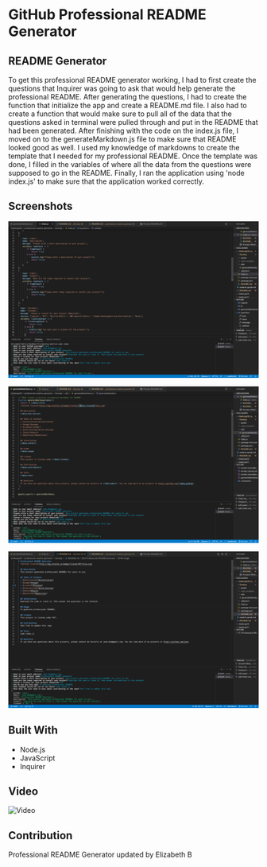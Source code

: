 # GitHub Professional README Generator

## README Generator
To get this professional README generator working, I had to first create the questions that Inquirer was going to ask that would help generate the professional README. After generating the questions, I had to create the function that initialize the app and create a README.md file. I also had to create a function that would make sure to pull all of the data that the questions asked in terminal were pulled through and put in the README that had been generated. After finishing with the code on the index.js file, I moved on to the generateMarkdown.js file to make sure that README looked good as well. I used my knowledge of markdowns to create the template that I needed for my professional README. Once the template was done, I filled in the variables of where all the data from the questions were supposed to go in the README. Finally, I ran the application using 'node index.js' to make sure that the application worked correctly.

## Screenshots
![Screenshot #1](https://github.com/ebeltz/github-professional-readme-generator/blob/main/Develop/assets/screenshot1.png)

![Screenshot #2](https://github.com/ebeltz/github-professional-readme-generator/blob/main/Develop/assets/screenshot2.png)

![Screenshot #3](https://github.com/ebeltz/github-professional-readme-generator/blob/main/Develop/assets/screenshot3.png)

## Built With
* Node.js
* JavaScript
* Inquirer

## Video
![Video](https://github.com/ebeltz/github-professional-readme-generator/blob/main/Develop/assets/Professional%20README%20Demo.gif)

## Contribution
Professional README Generator updated by Elizabeth B
